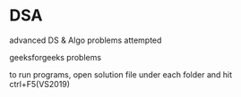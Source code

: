 # DSA
advanced DS &amp; Algo problems attempted

geeksforgeeks problems 

to run programs, open solution file under each folder and hit ctrl+F5(VS2019)
